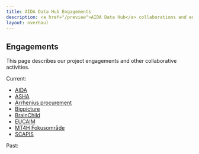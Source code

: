 ```yaml
---
title: AIDA Data Hub Engagements
description: <a href="/preview">AIDA Data Hub</a> collaborations and engagements.
layout: overhaul
---
```

## Engagements

This page describes our project engagements and other collaborative activities.

Current:
* [AIDA](../aida)
* [ASHA](asha)
* [Arrhenius procurement](arrhenius)
* [Bigpicture](bigpicture)
* [BrainChild](brainchild)
* [EUCAIM](eucaim)
* [MT4H Fokusområde](mt4h-focus-area)
* [SCAPIS](scapis)

Past:
